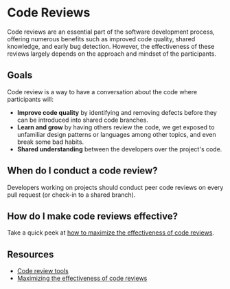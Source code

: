 # Code Reviews

Code reviews are an essential part of the software development process, offering numerous benefits such as improved code quality, shared knowledge, and early bug detection. However, the effectiveness of these reviews largely depends on the approach and mindset of the participants.

## Goals

Code review is a way to have a conversation about the code where participants will:

- **Improve code quality** by identifying and removing defects before they can be introduced into shared code branches.
- **Learn and grow** by having others review the code, we get exposed to unfamiliar design patterns or languages among other topics, and even break some bad habits.
- **Shared understanding** between the developers over the project's code.

## When do I conduct a code review?

Developers working on projects should conduct peer code reviews on every pull request (or check-in to a shared branch).

## How do I make code reviews effective?

Take a quick peek at [how to maximize the effectiveness of code reviews](review-effectiveness.md).

## Resources


- [Code review tools](tools.md)
- [Maximizing the effectiveness of code reviews](review-effectiveness.md)